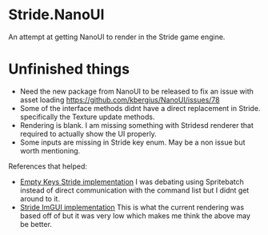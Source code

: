# Stride.NanoUI
An attempt at getting NanoUI to render in the Stride game engine.

# Unfinished things
- Need the new package from NanoUI to be released to fix an issue with asset loading https://github.com/kbergius/NanoUI/issues/78
- Some of the interface methods didnt have a direct replacement in Stride. specifically the Texture update methods.
- Rendering is blank. I am missing something with Stridesd renderer that required to actually show the UI properly.
- Some inputs are missing in Stride key enum. May be a non issue but worth mentioning.

References that helped:
- [Empty Keys Stride implementation](https://github.com/EmptyKeys/UI_Engines/blob/master/EmptyKeys.UserInterface.Stride/Renderers/StrideRenderer.cs) I was debating using Spritebatch instead of direct communication with the command list but I didnt get around to it.
- [Stride ImGUI implementation](https://github.com/stride3d/stride-community-toolkit/blob/main/src/Stride.CommunityToolkit.ImGui/ImGuiSystem.cs) This is what the current rendering was based off of but it was very low which makes me think the above may be better.


